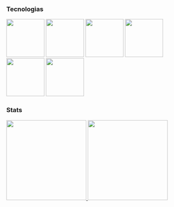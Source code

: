 ### Tecnologias
<div>
<img loading="lazy" src="https://cdn.jsdelivr.net/gh/devicons/devicon@latest/icons/java/java-original-wordmark.svg" width="100" height="100"/>
<img loading="lazy" src="https://cdn.jsdelivr.net/gh/devicons/devicon@latest/icons/csharp/csharp-original.svg" width="100" height="100"/>
<img loading="lazy" src="https://cdn.jsdelivr.net/gh/devicons/devicon@latest/icons/javascript/javascript-original.svg" width="100" height="100"/>
<img loading="lazy" src="https://cdn.jsdelivr.net/gh/devicons/devicon@latest/icons/docker/docker-original-wordmark.svg" width="100" height="100"/>
<img loading="lazy" src="https://cdn.jsdelivr.net/gh/devicons/devicon@latest/icons/react/react-original-wordmark.svg" width="100" height="100"/>
<img loading="lazy" src="https://cdn.jsdelivr.net/gh/devicons/devicon@latest/icons/python/python-original-wordmark.svg" width="100" height="100"/>
</div>

### Stats
<div>
<a href="https://github.com/Bruno-Ambrosio">
<img loading="lazy" height="210em" src="https://github-readme-stats.vercel.app/api/top-langs/?username=Bruno-Ambrosio&layout=compact&langs_count=7&theme=dracula"/>
<img loading="lazy" height="210em" src="https://github-readme-stats.vercel.app/api?username=Bruno-Ambrosio&show_icons=true&theme=dracula&include_all_commits=true&count_private=true"/>
</div>

